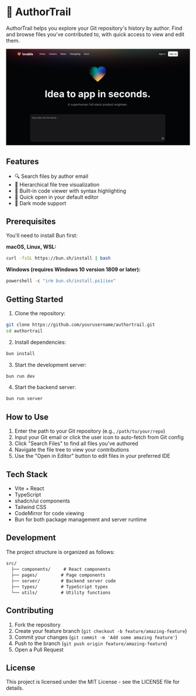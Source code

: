 # 🤖 AuthorTrail

AuthorTrail helps you explore your Git repository's history by author. Find and browse files you've contributed to, with quick access to view and edit them.

![AuthorTrail Screenshot](public/og-image.png)

## Features

- 🔍 Search files by author email
- 📁 Hierarchical file tree visualization
- 📝 Built-in code viewer with syntax highlighting
- 🔗 Quick open in your default editor
- 🎨 Dark mode support

## Prerequisites

You'll need to install Bun first:

**macOS, Linux, WSL:**

```bash
curl -fsSL https://bun.sh/install | bash
```

**Windows (requires Windows 10 version 1809 or later):**

```powershell
powershell -c "irm bun.sh/install.ps1|iex"
```

## Getting Started

1. Clone the repository:

```bash
git clone https://github.com/yourusername/authortrail.git
cd authortrail
```

2. Install dependencies:

```bash
bun install
```

3. Start the development server:

```bash
bun run dev
```

4. Start the backend server:

```bash
bun run server
```

## How to Use

1. Enter the path to your Git repository (e.g., `/path/to/your/repo`)
2. Input your Git email or click the user icon to auto-fetch from Git config
3. Click "Search Files" to find all files you've authored
4. Navigate the file tree to view your contributions
5. Use the "Open in Editor" button to edit files in your preferred IDE

## Tech Stack

- Vite + React
- TypeScript
- shadcn/ui components
- Tailwind CSS
- CodeMirror for code viewing
- Bun for both package management and server runtime

## Development

The project structure is organized as follows:

```
src/
  ├── components/     # React components
  ├── pages/         # Page components
  ├── server/        # Backend server code
  ├── types/         # TypeScript types
  └── utils/         # Utility functions
```

## Contributing

1. Fork the repository
2. Create your feature branch (`git checkout -b feature/amazing-feature`)
3. Commit your changes (`git commit -m 'Add some amazing feature'`)
4. Push to the branch (`git push origin feature/amazing-feature`)
5. Open a Pull Request

## License

This project is licensed under the MIT License - see the LICENSE file for details.

